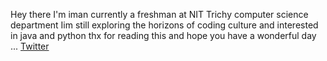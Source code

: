 Hey there I'm iman currently a freshman at NIT Trichy computer science department Iim still exploring the horizons of coding culture and interested in java and python thx for reading this and hope you have a wonderful day
...
[Twitter](https://twitter.com/TypicalAsian6?t=uZ00lmgBnEypeth6zTWTRw&s=09)

